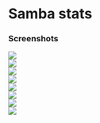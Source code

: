 # Samba stats

### Screenshots

<div style="display:flex; flex-direction:column;justify-content:space-evenly;">
    <image src="./flutter_01.png"/>
    <image src="./flutter_02.png"/>
    <image src="./flutter_03.png"/>
    <image src="./flutter_04.png"/>
    <image src="./flutter_05.png"/>
    <image src="./flutter_06.png"/>
    <image src="./flutter_07.png"/>
    <image src="./flutter_01.png"/>

</div>

